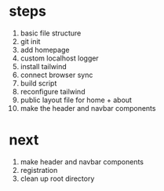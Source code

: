 # steps

1. basic file structure
2. git init
3. add homepage
4. custom localhost logger
5. install tailwind
6. connect browser sync
7. build script
8. reconfigure tailwind
9. public layout file for home + about 
10. make the header and navbar components

# next

1. make header and navbar components
2. registration
3. clean up root directory